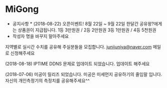 # MiGong
* 공지사항 *
(2018-08-22)
오픈이벤트!
8월 22일 ~ 9월 22일 한달간
공유왕?에게는 상품권이 지급됩니다.
1등 3만원권 / 2등 2만원권 
3등 1만원권 / 4등 5천원권
* 작성자 명을 바꾸지 말아주세요

지역별로 실시간 수치를 공유해
주실분들을 모집합니다.
junijuniya@naver.com
메일로 신청해주세요

(2018-08-18)
IPTIME DDNS 문제로 업데이트
되었습니다.
업데이트 해주세요

(2018-07-06)
미공이 릴리즈 되었습니다.
미공은 미세먼지 공유하기의
줄임말 입니다.
자신의 개인측정기의 측정치를 
공유해주세요^^
